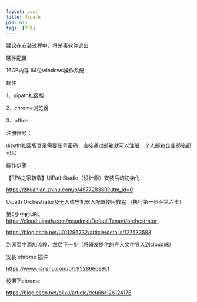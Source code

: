 ```yaml
---
layout: post
title: Uipath
pid: 613
tags: [RPA]
---
```


建议在安装过程中，将杀毒软件退出

硬件配置

16GB内存 64位windows操作系统

软件

1、uipath社区版

2、chrome浏览器

3、office

注册账号：

uipath社区版登录需要账号密码，直接通过邮箱就可以注册，个人邮箱企业邮箱都可以

操作步骤

【RPA之家转载】UiPathStudio（设计器）安装后的初始化

https://zhuanlan.zhihu.com/p/457728380?utm_id=0

Uipath Orchestrator及无人值守机器人配置使用教程 （执行第一步至第六步）

第6步中的URL https://cloud.uipath.com/msudmkl/DefaultTenant/orchestrator_

https://blog.csdn.net/u011296732/article/details/127533583

到网页中添加流程，然后下一步（将研发提供的导入文件导入到cloud端）

安装 chrome 插件

https://www.jianshu.com/p/c952866de9cf


设置下chrome

https://blog.csdn.net/olixu/article/details/126124178




